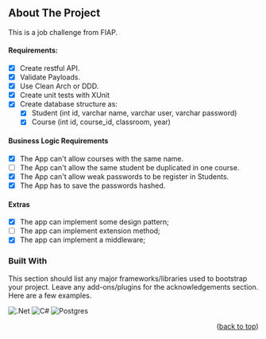 
<!-- ABOUT THE PROJECT -->
## About The Project

This is a job challenge from FIAP.

#### Requirements:
-[x] Create restful API. 
-[x] Validate Payloads.
-[x] Use Clean Arch or DDD. 
-[x] Create unit tests with XUnit 
-[x] Create database structure as:
  -[x] Student (int id, varchar name, varchar user, varchar password)
  -[x] Course (int id, course_id, classroom, year)

#### Business Logic Requirements
-[x] The App can't allow courses with the same name.
-[ ] The App can't allow the same student be duplicated in one course.
-[x] The App can't allow weak passwords to be register in Students.
-[x] The App has to save the passwords hashed.

#### Extras
-[x] The app can implement some design pattern;
-[ ] The app can implement extension method;
-[x] The app can implement a middleware;

### Built With

This section should list any major frameworks/libraries used to bootstrap your project. Leave any add-ons/plugins for the acknowledgements section. Here are a few examples.

![.Net](https://img.shields.io/badge/.NET-5C2D91?style=for-the-badge&logo=.net&logoColor=white)
![C#](https://img.shields.io/badge/c%23-%23239120.svg?style=for-the-badge&logo=csharp&logoColor=white)
![Postgres](https://img.shields.io/badge/postgres-%23316192.svg?style=for-the-badge&logo=postgresql&logoColor=white)


<!-- GETTING STARTED -->

[//]: # (## Getting Started)

[//]: # ()
[//]: # (This is an example of how you may give instructions on setting up your project locally.)

[//]: # (To get a local copy up and running follow these simple example steps.)

[//]: # ()
[//]: # (### Prerequisites)

[//]: # ()
[//]: # (This is an example of how to list things you need to use the software and how to install them.)

[//]: # (* npm)

[//]: # (  ```sh)

[//]: # (  npm install npm@latest -g)

[//]: # (  ```)

[//]: # ()
[//]: # (### Installation)

[//]: # ()
[//]: # (_Below is an example of how you can instruct your audience on installing and setting up your app. This template doesn't rely on any external dependencies or services._)

[//]: # ()
[//]: # (1. Get a free API Key at [https://example.com]&#40;https://example.com&#41;)

[//]: # (2. Clone the repo)

[//]: # (   ```sh)

[//]: # (   git clone https://github.com/your_username_/Project-Name.git)

[//]: # (   ```)

[//]: # (3. Install NPM packages)

[//]: # (   ```sh)

[//]: # (   npm install)

[//]: # (   ```)

[//]: # (4. Enter your API in `config.js`)

[//]: # (   ```js)

[//]: # (   const API_KEY = 'ENTER YOUR API';)

[//]: # (   ```)

<p align="right">(<a href="#readme-top">back to top</a>)</p>


